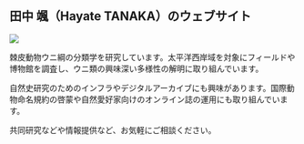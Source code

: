 ## 田中 颯（Hayate TANAKA）のウェブサイト

![](/images/index.jpg "")

棘皮動物ウニ綱の分類学を研究しています。太平洋西岸域を対象にフィールドや博物館を調査し、ウニ類の興味深い多様性の解明に取り組んでいます。

自然史研究のためのインフラやデジタルアーカイブにも興味があります。国際動物命名規約の啓蒙や自然愛好家向けのオンライン誌の運用にも取り組んでいます。

共同研究などや情報提供など、お気軽にご相談ください。
